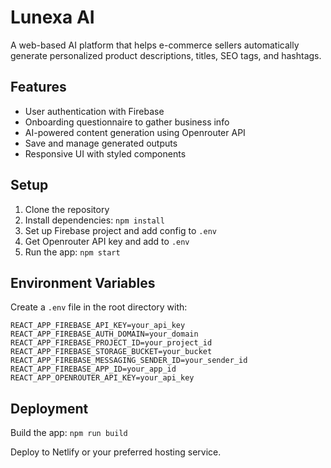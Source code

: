 # Lunexa AI

A web-based AI platform that helps e-commerce sellers automatically generate personalized product descriptions, titles, SEO tags, and hashtags.

## Features

- User authentication with Firebase
- Onboarding questionnaire to gather business info
- AI-powered content generation using Openrouter API
- Save and manage generated outputs
- Responsive UI with styled components

## Setup

1. Clone the repository
2. Install dependencies: `npm install`
3. Set up Firebase project and add config to `.env`
4. Get Openrouter API key and add to `.env`
5. Run the app: `npm start`

## Environment Variables

Create a `.env` file in the root directory with:

```
REACT_APP_FIREBASE_API_KEY=your_api_key
REACT_APP_FIREBASE_AUTH_DOMAIN=your_domain
REACT_APP_FIREBASE_PROJECT_ID=your_project_id
REACT_APP_FIREBASE_STORAGE_BUCKET=your_bucket
REACT_APP_FIREBASE_MESSAGING_SENDER_ID=your_sender_id
REACT_APP_FIREBASE_APP_ID=your_app_id
REACT_APP_OPENROUTER_API_KEY=your_api_key
```

## Deployment

Build the app: `npm run build`

Deploy to Netlify or your preferred hosting service.

